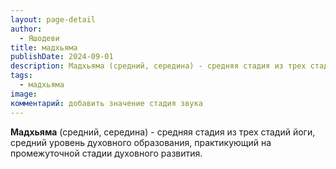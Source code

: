 ```yaml
---
layout: page-detail
author:
  - Яшодеви
title: мадхьяма
publishDate: 2024-09-01
description: Мадхьяма (средний, середина) - средняя стадия из трех стадий йоги, средний уровень духовного образования, практикующий на промежуточной стадии духовного развития.
tags:
  - мадхьяма
image: 
комментарий: добавить значение стадия звука
---
```

**Мадхьяма** (средний, середина) - средняя стадия из трех стадий йоги, средний уровень духовного образования, практикующий на промежуточной стадии духовного развития.

